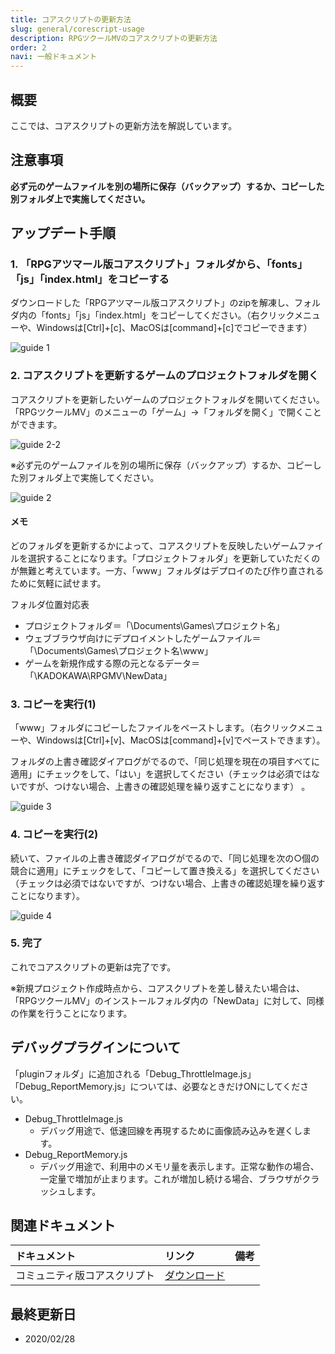 ```yaml
---
title: コアスクリプトの更新方法
slug: general/corescript-usage
description: RPGツクールMVのコアスクリプトの更新方法
order: 2
navi: 一般ドキュメント
---
```

    
## 概要
ここでは、コアスクリプトの更新方法を解説しています。

## 注意事項
**必ず元のゲームファイルを別の場所に保存（バックアップ）するか、コピーした別フォルダ上で実施してください。**

## アップデート手順
###  1. 「RPGアツマール版コアスクリプト」フォルダから、「fonts」「js」「index.html」をコピーする
    
ダウンロードした「RPGアツマール版コアスクリプト」のzipを解凍し、フォルダ内の「fonts」「js」「index.html」をコピーしてください。（右クリックメニューや、Windowsは[Ctrl]+[c]、MacOSは[command]+[c]でコピーできます）
    
![guide 1](/images/download/corescript_guide1.png)
    
### 2. コアスクリプトを更新するゲームのプロジェクトフォルダを開く
    
コアスクリプトを更新したいゲームのプロジェクトフォルダを開いてください。「RPGツクールMV」のメニューの「ゲーム」→「フォルダを開く」で開くことができます。
    
![guide 2-2](/images/download/corescript_guide2-2.png) 
    
※必ず元のゲームファイルを別の場所に保存（バックアップ）するか、コピーした別フォルダ上で実施してください。
    
![guide 2](/images/download/corescript_guide2.png) 
    
#### メモ
    
どのフォルダを更新するかによって、コアスクリプトを反映したいゲームファイルを選択することになります。「プロジェクトフォルダ」を更新していただくのが無難と考えています。一方、「www」フォルダはデプロイのたび作り直されるために気軽に試せます。
    
フォルダ位置対応表
 - プロジェクトフォルダ＝「\Documents\Games\プロジェクト名」
 - ウェブブラウザ向けにデプロイメントしたゲームファイル＝「\Documents\Games\プロジェクト名\www」
 - ゲームを新規作成する際の元となるデータ＝「\KADOKAWA\RPGMV\NewData」
    
### 3. コピーを実行(1)
「www」フォルダにコピーしたファイルをペーストします。（右クリックメニューや、Windowsは[Ctrl]+[v]、MacOSは[command]+[v]でペーストできます）。
    
フォルダの上書き確認ダイアログがでるので、「同じ処理を現在の項目すべてに適用」にチェックをして、「はい」を選択してください（チェックは必須ではないですが、つけない場合、上書きの確認処理を繰り返すことになります）  。
    
![guide 3](/images/download/corescript_guide3.png)
    
### 4. コピーを実行(2)
続いて、ファイルの上書き確認ダイアログがでるので、「同じ処理を次の○個の競合に適用」にチェックをして、「コピーして置き換える」を選択してください（チェックは必須ではないですが、つけない場合、上書きの確認処理を繰り返すことになります）。
    
![guide 4](/images/download/corescript_guide4.png)
    
### 5. 完了
これでコアスクリプトの更新は完了です。
    
※新規プロジェクト作成時点から、コアスクリプトを差し替えたい場合は、「RPGツクールMV」のインストールフォルダ内の「NewData」に対して、同様の作業を行うことになります。
    
## デバッグプラグインについて
「pluginフォルダ」に追加される「Debug_ThrottleImage.js」「Debug_ReportMemory.js」については、必要なときだけONにしてください。
 - Debug_ThrottleImage.js
    - デバッグ用途で、低速回線を再現するために画像読み込みを遅くします。
 - Debug_ReportMemory.js
    - デバッグ用途で、利用中のメモリ量を表示します。正常な動作の場合、一定量で増加が止まります。これが増加し続ける場合、ブラウザがクラッシュします。

## 関連ドキュメント

ドキュメント|リンク|備考
:---|:---|:---
コミュニティ版コアスクリプト|[ダウンロード](/download/corescript)
    
## 最終更新日
 - 2020/02/28
